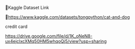 📍Kaggle Dataset Link

🔗https://www.kaggle.com/datasets/tongpython/cat-and-dog

credit card

https://drive.google.com/file/d/1K_oNeN8-ux4ejclxcXMq50HM5whqoQj5/view?usp=sharing
